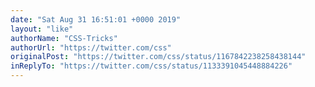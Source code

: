 ```yaml
---
date: "Sat Aug 31 16:51:01 +0000 2019"
layout: "like"
authorName: "CSS-Tricks"
authorUrl: "https://twitter.com/css"
originalPost: "https://twitter.com/css/status/1167842238258438144"
inReplyTo: "https://twitter.com/css/status/1133391045448884226"
---
```

